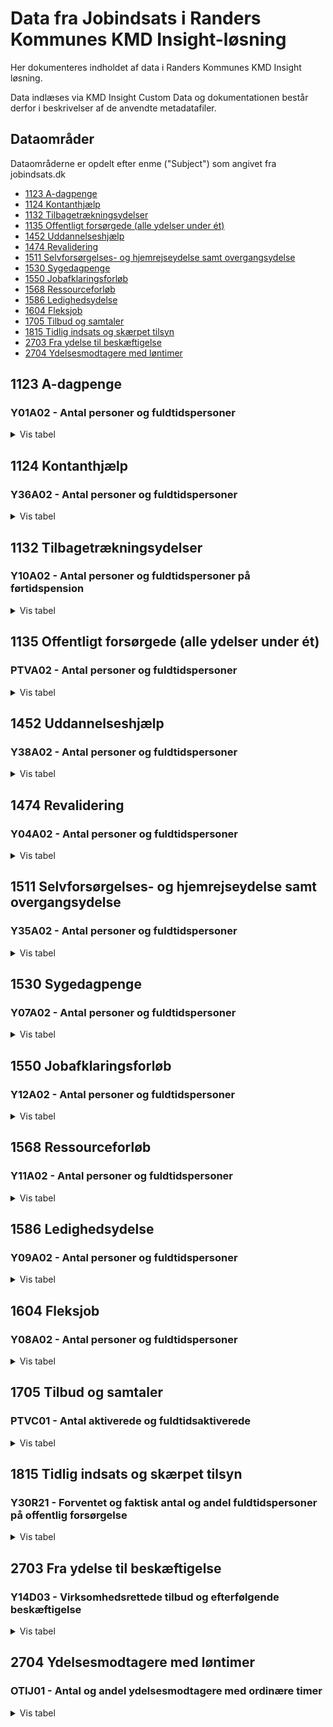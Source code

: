 # Data fra Jobindsats i Randers Kommunes KMD Insight-løsning
Her dokumenteres indholdet af data i Randers Kommunes KMD Insight løsning.

Data indlæses via KMD Insight Custom Data og dokumentationen består derfor i beskrivelser af de anvendte metadatafiler.

## Dataområder
Dataområderne er opdelt efter enme ("Subject") som angivet fra jobindsats.dk

* [1123 A-dagpenge](#adag)
* [1124 Kontanthjælp](#kon)
* [1132 Tilbagetrækningsydelser](#til)
* [1135 Offentligt forsørgede (alle ydelser under ét)](#aof)
* [1452 Uddannelseshjælp](#udh)
* [1474 Revalidering](#rev)
* [1511 Selvforsørgelses- og hjemrejseydelse samt overgangsydelse](#sel)
* [1530 Sygedagpenge](#syg)
* [1550 Jobafklaringsforløb](#jobaf)
* [1568 Ressourceforløb](#res)
* [1586 Ledighedsydelse](#led)
* [1604 Fleksjob](#fle)
* [1705 Tilbud og samtaler](#til)
* [1815 Tidlig indsats og skærpet tilsyn](#skt)
* [2703	Fra ydelse til beskæftigelse](#fra)
* [2704 Ydelsesmodtagere med løntimer](#yde)


## <a id="adag"></a> 1123 A-dagpenge
### Y01A02 - Antal personer og fuldtidspersoner
<details>
<summary>Vis tabel</summary>

|TekniskNavn                  |EgetNavn|
|-----------------------------|--------|
|Dato1                        |Periode dagpenge|
|Numerisk1                    |Periode |
|Numerisk2                    |Antal personer|
|Numerisk3                    |Antal fuldtidspersoner|
|Numerisk4                    |Fuldtidspersoner i pct. af arbejdsstyrken 16-66 år|
|Numerisk5                    |Fuldtidspersoner i pct. af befolkningen 16-66 år|
|Tekst1                       |Område  |
|Tekst2                       |Køn     |
|Tekst3                       |Alder   |
|Tekst4                       |Herkomst|
</details>

## <a id="kon"></a> 1124 Kontanthjælp
### Y36A02 - Antal personer og fuldtidspersoner
<details>
<summary>Vis tabel</summary>

|TekniskNavn                  |EgetNavn|
|-----------------------------|--------|
|Dato1                        |Periode kontanthjælp|
|Numerisk1                    |Periode |
|Numerisk2                    |Antal personer|
|Numerisk3                    |Antal fuldtidspersoner|
|Numerisk4                    |Fuldtidspersoner i pct. af arbejdsstyrken 16-66 år|
|Numerisk5                    |Fuldtidspersoner i pct. af befolkningen 16-66 år|
|Tekst1                       |Område  |
|Tekst2                       |Køn     |
|Tekst3                       |Herkomst|
|Tekst4                       |Visitationskategori|
</details>

## <a id="til"></a> 1132 Tilbagetrækningsydelser
### Y10A02 - Antal personer og fuldtidspersoner på førtidspension
<details>
<summary>Vis tabel</summary>

|TekniskNavn                  |EgetNavn|
|-----------------------------|--------|
|Dato1                        |Periode tilbagetrækningsydelser|
|Numerisk1                    |Periode |
|Numerisk2                    |Antal personer|
|Numerisk3                    |Antal fuldtidspersoner|
|Numerisk4                    |Fuldtidspersoner i pct. af arbejdsstyrken 16-66 år|
|Numerisk5                    |Fuldtidspersoner i pct. af befolkningen 16-66 år|
|Tekst1                       |Område  |
|Tekst2                       |Køn     |
|Tekst3                       |Herkomst|

</details>

## <a id="aof"></a> 1135 Offentligt forsørgede (alle ydelser under ét)
### PTVA02 - Antal personer og fuldtidspersoner
<details>
<summary>Vis tabel</summary>

|TekniskNavn                  |EgetNavn|
|-----------------------------|--------|
|Dato1                        |Periode offentligt forsørgede|
|Numerisk1                    |Periode |
|Numerisk2                    |Antal personer|
|Numerisk3                    |Antal fuldtidspersoner|
|Numerisk4                    |Fuldtidspersoner i pct. af arbejdsstyrken 16-66 år|
|Numerisk5                    |Fuldtidspersoner i pct. af befolkningen 16-66 år|
|Tekst1                       |Område  |
|Tekst2                       |Ydelsesgrupper|
|Tekst3                       |Køn     |
</details>

## <a id="udh"></a> 1452 Uddannelseshjælp
### Y38A02 - Antal personer og fuldtidspersoner
<details>
<summary>Vis tabel</summary>
|TekniskNavn                  |EgetNavn|
|-----------------------------|--------|
|Dato1                        |Periode uddannelseshjælp|
|Numerisk1                    |Periode |
|Numerisk2                    |Antal personer|
|Numerisk3                    |Antal fuldtidspersoner|
|Numerisk4                    |Fuldtidspersoner i pct. af arbejdsstyrken 16-66 år|
|Numerisk5                    |Fuldtidspersoner i pct. af befolkningen 16-66 år|
|Tekst1                       |Område  |
|Tekst2                       |Køn     |
|Tekst3                       |Herkomst|
|Tekst4                       |Visitationskategori|

</details>

## <a id="rev"></a>1474 Revalidering
### Y04A02 - Antal personer og fuldtidspersoner
<details>
<summary>Vis tabel</summary>

|TekniskNavn                  |EgetNavn|
|-----------------------------|--------|
|Dato1                        |Periode revalidering|
|Numerisk1                    |Periode |
|Numerisk2                    |Antal personer|
|Numerisk3                    |Antal fuldtidspersoner|
|Numerisk4                    |Fuldtidspersoner i pct. af arbejdsstyrken 16-66 år|
|Numerisk5                    |Fuldtidspersoner i pct. af befolkningen 16-66 år|
|Tekst1                       |Område  |
|Tekst2                       |Køn     |
|Tekst3                       |Herkomst|
</details>

## <a id="sel"></a> 1511 Selvforsørgelses- og hjemrejseydelse samt overgangsydelse
### Y35A02 - Antal personer og fuldtidspersoner
<details>
<summary>Vis tabel</summary>

|TekniskNavn                  |EgetNavn|
|-----------------------------|--------|
|Dato1                        |Periode SHO|
|Numerisk1                    |Periode |
|Numerisk2                    |Antal personer|
|Numerisk3                    |Antal fuldtidspersoner|
|Numerisk4                    |Fuldtidspersoner i pct. af arbejdsstyrken 16-66 år|
|Numerisk5                    |Fuldtidspersoner i pct. af befolkningen 16-66 år|
|Tekst1                       |Område  |
|Tekst2                       |Køn     |
|Tekst3                       |Herkomst|
</details>


## <a id="syg"></a> 1530 Sygedagpenge
### Y07A02 - Antal personer og fuldtidspersoner
<details>
<summary>Vis tabel</summary>

|TekniskNavn                  |EgetNavn|
|-----------------------------|--------|
|Dato1                        |Periode sygdagpenge|
|Numerisk1                    |Periode |
|Numerisk2                    |Antal personer|
|Numerisk3                    |Antal fuldtidspersoner|
|Numerisk4                    |Fuldtidspersoner i pct. af arbejdsstyrken 16-66 år|
|Numerisk5                    |Fuldtidspersoner i pct. af befolkningen 16-66 år|
|Tekst1                       |Område  |
|Tekst2                       |Køn     |
|Tekst3                       |Herkomst|
|Tekst4                       |Status før sygedagpenge|
</details>


## <a id="jobaf"></a> 1550 Jobafklaringsforløb
### Y12A02 - Antal personer og fuldtidspersoner
<details>
<summary>Vis tabel</summary>

|TekniskNavn                  |EgetNavn|
|-----------------------------|--------|
|Dato1                        |Periode jobafklaringsforløb|
|Numerisk1                    |Periode |
|Numerisk2                    |Antal personer|
|Numerisk3                    |Antal fuldtidspersoner|
|Numerisk4                    |Fuldtidspersoner i pct. af arbejdsstyrken 16-66 år|
|Numerisk5                    |Fuldtidspersoner i pct. af befolkningen 16-66 år|
|Tekst1                       |Område  |
|Tekst2                       |Køn     |
|Tekst3                       |Herkomst|
</details>

## <a id="res"></a> 1568 Ressourceforløb
### Y11A02 - Antal personer og fuldtidspersoner
<details>
<summary>Vis tabel</summary>

|TekniskNavn                  |EgetNavn|
|-----------------------------|--------|
|Dato1                        |Periode ressourceforløb|
|Numerisk1                    |Periode |
|Numerisk2                    |Antal personer|
|Numerisk3                    |Antal fuldtidspersoner|
|Numerisk4                    |Fuldtidspersoner i pct. af arbejdsstyrken 16-66 år|
|Numerisk5                    |Fuldtidspersoner i pct. af befolkningen 16-66 år|
|Tekst1                       |Område  |
|Tekst2                       |Køn     |
|Tekst3                       |Herkomst|

</details>

## <a id="led"></a> 1586 Ledighedsydelse
### Y09A02 - Antal personer og fuldtidspersoner
<details>
<summary>Vis tabel</summary>

|TekniskNavn                  |EgetNavn|
|-----------------------------|--------|
|Dato1                        |Periode ledighedsydelse|
|Numerisk1                    |Periode |
|Numerisk2                    |Antal personer|
|Numerisk3                    |Antal fuldtidspersoner|
|Numerisk4                    |Fuldtidspersoner i pct. af arbejdsstyrken 16-66 år|
|Numerisk5                    |Fuldtidspersoner i pct. af befolkningen 16-66 år|
|Tekst1                       |Område  |
|Tekst2                       |Køn     |
|Tekst3                       |Herkomst|
</details>

## <a id="fle"></a> 1604 Fleksjob
### Y08A02 - Antal personer og fuldtidspersoner
<details>
<summary>Vis tabel</summary>

|TekniskNavn                  |EgetNavn|
|-----------------------------|--------|
|Dato1                        |Periode fleksjob|
|Numerisk1                    |Periode |
|Numerisk2                    |Antal personer|
|Numerisk3                    |Antal fuldtidspersoner|
|Numerisk4                    |Fuldtidspersoner i pct. af arbejdsstyrken 16-66 år|
|Numerisk5                    |Fuldtidspersoner i pct. af befolkningen 16-66 år|
|Tekst1                       |Område  |
|Tekst2                       |Køn     |
|Tekst3                       |Herkomst|
</details>

## <a id="til"></a> 1705 Tilbud og samtaler
### PTVC01 - Antal aktiverede og fuldtidsaktiverede
<details>
<summary>Vis tabel</summary>

|TekniskNavn                  |EgetNavn|
|-----------------------------|--------|
|Dato1                        |Periode tilbud og samtaler|
|Numerisk1                    |Periode |
|Numerisk2                    |Antal aktiverede|
|Numerisk3                    |Antal fuldtidsaktiverede|
|Numerisk4                    |Fuldtidsaktiverede i pct. af arbejdsstyrken 16-66 år|
|Tekst1                       |Område  |
|Tekst2                       |Ydelsesgrupper|
</details>

## <a id="skr"></a> 1815 Tidlig indsats og skærpet tilsyn
### Y30R21 - Forventet og faktisk antal og andel fuldtidspersoner på offentlig forsørgelse
<details>
<summary>Vis tabel</summary>

|TekniskNavn                  |EgetNavn|
|-----------------------------|--------|
|Dato1                        |Periode jobindsats|
|Numerisk1                    |Periode |
|Numerisk2                    |Forventet antal|
|Numerisk3                    |Faktisk antal|
|Numerisk4                    |Forskel mellem forventet og faktisk antal|
|Numerisk5                    |Forventet andel (pct.)|
|Numerisk6                    |Faktisk andel (pct.)|
|Numerisk7                    |Forskel mellem forventet og faktisk andel (pct. point)|
|Numerisk8                    |Placering på benchmarkranglisten|
|Tekst1                       |Area    |
|Tekst2                       |Ydelsesgrupper|

</details>

## <a id="fra"></a> 2703 Fra ydelse til beskæftigelse
### Y14D03 - Virksomhedsrettede tilbud og efterfølgende beskæftigelse
<details>
<summary>Vis tabel</summary>

|TekniskNavn                  |EgetNavn|
|-----------------------------|--------|
|Dato1                        |Periode ydelse til job|
|Numerisk1                    |Periode |
|Numerisk2                    |Antal afsluttede forløb|
|Numerisk3                    |Efterfølgende beskæftigelse: I samme virksomhed|
|Numerisk4                    |Efterfølgende beskæftigelse: I anden virksomhed i samme branche|
|Numerisk5                    |Efterfølgende beskæftigelse: I anden virksomhed i anden branche|
|Numerisk6                    |Efterfølgende beskæftigelse: Ingen beskæftigelse|
|Numerisk7                    |Gennemsnitlig beskæftigelsesgrad|
|Tekst1                       |Område  |
|Tekst2                       |Ydelsesgrupper|
|Tekst3                       |Virksomhedsrettede tilbud|
|Tekst4                       |Målgruppe|
</details>


## <a id="yde"></a> 2704 Ydelsesmodtagere med løntimer
### OTIJ01 - Antal og andel ydelsesmodtagere med ordinære timer
<details>
<summary>Vis tabel</summary>

|TekniskNavn                  |EgetNavn|
|-----------------------------|--------|
|Dato1                        |Periode ydelsesmodtagere|
|Numerisk1                    |Periode |
|Numerisk2                    |Antal personer i alt|
|Numerisk3                    |Antal personer med ordinære timer|
|Numerisk4                    |Andel personer med ordinære timer|
|Numerisk5                    |Gennemsnitligt timetal pr person med ordinære timer|
|Numerisk6                    |Gennemsnitligt antal ordinære timer pr. måned|
|Tekst1                       |Område  |
|Tekst2                       |Ydelsesgrupper|
|Tekst3                       |Målgruppe|
</details>
















